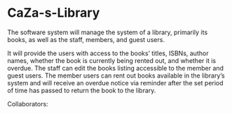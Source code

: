 # CaZa-s-Library
The software system will manage the system of a library, primarily its books, as well as the staff, members, and guest users.

It will provide the users with access to the books’ titles, ISBNs,  author names, whether the book is currently being rented out, and whether it is overdue. The staff can edit the books listing accessible to the member and guest users. The member users can rent out books available in the library’s system and will receive an overdue notice via reminder after the set period of time has passed to return the book to the library.

Collaborators:
